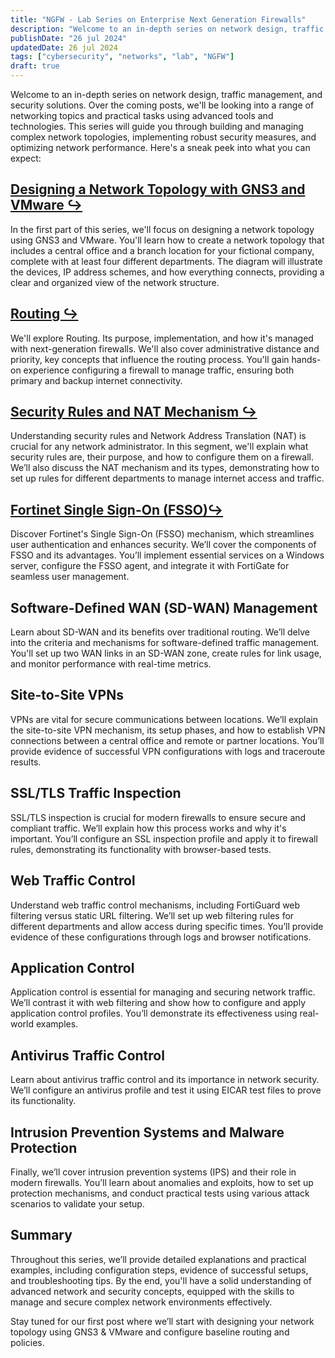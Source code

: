 ```yaml
---
title: "NGFW - Lab Series on Enterprise Next Generation Firewalls"
description: "Welcome to an in-depth series on network design, traffic management, and security solutions."
publishDate: "26 jul 2024"
updatedDate: 26 jul 2024
tags: ["cybersecurity", "networks", "lab", "NGFW"]
draft: true
---
```


Welcome to an in-depth series on network design, traffic management, and security solutions. Over the coming posts, we'll be looking into a range of networking topics and practical tasks using advanced tools and technologies. This series will guide you through building and managing complex network topologies, implementing robust security measures, and optimizing network performance. Here's a sneak peek into what you can expect:

## [Designing a Network Topology with GNS3 and VMware ↪](https://marink.me/posts/ngfw1/)
In the first part of this series, we'll focus on designing a network topology using GNS3 and VMware. You'll learn how to create a network topology that includes a central office and a branch location for your fictional company, complete with at least four different departments. The diagram will illustrate the devices, IP address schemes, and how everything connects, providing a clear and organized view of the network structure.

## [Routing ↪](https://marink.me/posts/ngfw1/)
We'll explore Routing. Its purpose, implementation, and how it's managed with next-generation firewalls. We'll also cover administrative distance and priority, key concepts that influence the routing process. You'll gain hands-on experience configuring a firewall to manage traffic, ensuring both primary and backup internet connectivity.

## [Security Rules and NAT Mechanism ↪](https://marink.me/posts/ngfw1/)
Understanding security rules and Network Address Translation (NAT) is crucial for any network administrator. In this segment, we'll explain what security rules are, their purpose, and how to configure them on a firewall. We’ll also discuss the NAT mechanism and its types, demonstrating how to set up rules for different departments to manage internet access and traffic.

## [Fortinet Single Sign-On (FSSO)↪](https://marink.me/posts/ngfw2/)
Discover Fortinet's Single Sign-On (FSSO) mechanism, which streamlines user authentication and enhances security. We’ll cover the components of FSSO and its advantages. You’ll implement essential services on a Windows server, configure the FSSO agent, and integrate it with FortiGate for seamless user management.

## Software-Defined WAN (SD-WAN) Management
Learn about SD-WAN and its benefits over traditional routing. We’ll delve into the criteria and mechanisms for software-defined traffic management. You'll set up two WAN links in an SD-WAN zone, create rules for link usage, and monitor performance with real-time metrics.

## Site-to-Site VPNs
VPNs are vital for secure communications between locations. We’ll explain the site-to-site VPN mechanism, its setup phases, and how to establish VPN connections between a central office and remote or partner locations. You’ll provide evidence of successful VPN configurations with logs and traceroute results.

## SSL/TLS Traffic Inspection
SSL/TLS inspection is crucial for modern firewalls to ensure secure and compliant traffic. We’ll explain how this process works and why it's important. You’ll configure an SSL inspection profile and apply it to firewall rules, demonstrating its functionality with browser-based tests.

## Web Traffic Control
Understand web traffic control mechanisms, including FortiGuard web filtering versus static URL filtering. We’ll set up web filtering rules for different departments and allow access during specific times. You’ll provide evidence of these configurations through logs and browser notifications.

## Application Control
Application control is essential for managing and securing network traffic. We’ll contrast it with web filtering and show how to configure and apply application control profiles. You’ll demonstrate its effectiveness using real-world examples.

## Antivirus Traffic Control
Learn about antivirus traffic control and its importance in network security. We’ll configure an antivirus profile and test it using EICAR test files to prove its functionality.

## Intrusion Prevention Systems and Malware Protection
Finally, we’ll cover intrusion prevention systems (IPS) and their role in modern firewalls. You’ll learn about anomalies and exploits, how to set up protection mechanisms, and conduct practical tests using various attack scenarios to validate your setup.

## Summary
Throughout this series, we’ll provide detailed explanations and practical examples, including configuration steps, evidence of successful setups, and troubleshooting tips. By the end, you'll have a solid understanding of advanced network and security concepts, equipped with the skills to manage and secure complex network environments effectively.

Stay tuned for our first post where we’ll start with designing your network topology using GNS3 & VMware and configure baseline routing and policies.